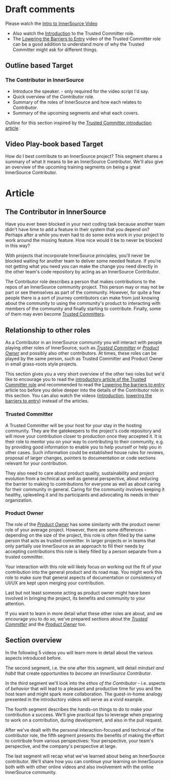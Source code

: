 # Draft comments

 Please watch the [Intro to InnerSource Video](https://www.safaribooksonline.com/videos/introduction-to-innersource/9781492041504)
* Also watch the [Introduction](https://learning.oreilly.com/videos/the-trusted-committer/9781492047599/9781492047599-video323925) to the Trusted Committer role.
* The [Lowering the Barriers to Entry](https://learning.oreilly.com/videos/the-trusted-committer/9781492047599/9781492047599-video323929) video of the Trusted Committer role can be a good addition to understand more of why the Trusted Committer might ask for different things.

## Outline based Target
### The Contributor in InnerSource

  - Introduce the speaker. - only required for the video script I'd say. 
  - Quick overview of the _Contributor_ role.
  - Summary of the roles of InnerSource and how each relates to _Contributor_.
  - Summary of the upcoming segments and what each covers.

Outline for this section inspired by the [Trusted Committer introduction article][TC Introduction].

## Video Play-book based Target
How do I best contribute to an InnerSource project?  This segment shares a summary of what it means to be an InnerSource Contributor.  We'll also give an overview of the upcoming training segments on being a great InnerSource Contributor.



# Article

## The Contributor in InnerSource

Have you ever been blocked in your next coding task because another team didn't have time to add a feature in their system that you depend on?
Perhaps after a while you even had to do some extra work in your project to work around the missing feature.
How nice would it be to never be blocked in this way?

With projects that incorporate InnerSource principles, you'll never be blocked waiting for another team to deliver some needed feature.
If you're not getting what you need you can make the change you need directly in the other team's code repository by acting as an InnerSource Contributor.

The Contributor role describes a person that makes contributions to the repos of an InnerSource community project.
This person may or may not be part or see themselves as part of the community.
However, for quite a few people there is a sort of journey contributors can make from just knowing about the community to using the community's product to interacting with members of the community and finally starting to contribute.
Finally, some of them may even become [Trusted Committers][TC Introduction].


## Relationship to other roles

As a Contributor in an InnerSource community you will interact with people playing other roles of InnerSource, such as [_Trusted Committer_][TC Introduction] or [_Product Owner_](https://github.com/InnerSourceCommons/InnerSourceLearningPath/blob/master/product-owner/01-opening-article.md) and possibly also other contributors.
At times, these roles can be played by the same person, such as Trusted Committer and Product Owner in small grass-roots style projects.

This section gives you a very short overview of the other two roles but we'd like to encourage you to read the [introductory article of the Trusted Committer role][TC Introduction] and recommended to read the [Lowering the barriers to entry](https://github.com/InnerSourceCommons/InnerSourceLearningPath/blob/master/trusted-committer/05-lowering-the-barriers-to-entry.md) article too before you delve deeper into the details of the Contributor role in this section.
You can also watch the videos ([introduction](https://learning.oreilly.com/videos/the-trusted-committer/9781492047599/9781492047599-video323925), [lowering the barriers to entry](https://learning.oreilly.com/videos/the-trusted-committer/9781492047599/9781492047599-video323929)) instead of the articles.

### Trusted Committer

A Trusted Committer will be your host for your stay in the hosting community.
They are the gatekeepers to the project's code repository and will move your contribution closer to production once they accepted it. 
It is their role to mentor you on your way to contributing to their community, e.g. by providing good information to enable you to help yourself or help you in other cases.
Such information could be established house rules for reviews, proposal of larger changes,  pointers to documentation or code sections relevant for your contribution.

They also need to care about product quality, sustainability and project evolution from a technical as well as general perspective, about reducing the barrier to making to contributions for everyone as well as about caring for their community in general.
Caring for the community involves keeping it healthy, upleveling it and its participants and advocating its needs in their organization.


### Product Owner
The role of the [_Product Owner_][PO Introduction] has some similarity with the product owner role of your average project.
However, there are some differences - depending on the size of the project, this role is often filled by the same person that acts as trusted committer.
In larger projects or in teams that only partially use InnerSource as an approach to fill their needs by accepting contributions this role is likely filled by a person separate from a trusted committer.

Your interaction with this role will likely focus on working out the fit of your contribution into the general product and its road map. 
You might work this role to make sure that general aspects of documentation or consistency of UI/UX are kept upon merging your contribution.  

Last but not least someone acting as product owner might have been involved in bringing the project, its benefits and community to your attention. 


If you want to learn in more detail what these other roles are about, and we encourage you to do so, we've prepared sections about the [_Trusted Committer_][TC Introduction] and the [_Product Owner_][PO Introduction] too.


## Section overview
In the following 5 videos you will learn more in detail about the various aspects introduced before. 

The second segment, i.e. the one after this segment, will detail _mindset and habit_ that create opportunities to _become an InnerSource Contributor_.

In the third segment we'll look into the _ethos of the Contributor_ - i.e. aspects of _behavior_ that will lead to a pleasant and productive time for you and the host team and might spark more collaboration.
The guest-in-home analogy presented in the introductory videos will serve as a vivid example. 

The fourth segment describes the hands-on things to do to make your contribution a success.
We'll give practical tips to leverage when preparing to work on a contribution, during development, and also in the pull request.  

After we've dealt with the personal interaction-focused and technical of the contributor role, the fifth segment presents the benefits of making the effort to contribute from various perspectives: Your perspective, your team's perspective, and the company's perspective at large.

The last segment will recap what we've learned about being an InnerSource contributor.  We'll share how you can continue your learning on InnerSource both with with other online videos and also involvement with the online InnerSource community.


[intro-innersource]:https://www.safaribooksonline.com/videos/introduction-to-innersource/9781492041504
[intro-trusted-comitter]:https://learning.oreilly.com/videos/the-trusted-committer/9781492047599/9781492047599-video323925
[TC Introduction]: https://github.com/InnerSourceCommons/InnerSourceLearningPath/blob/master/trusted-committer/01-introduction.md
[PO Introduction]: https://github.com/InnerSourceCommons/InnerSourceLearningPath/blob/master/product-owner/01-opening-article.md